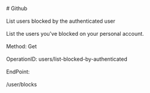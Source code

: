 <br>#     Github</br>
<br>List users blocked by the authenticated user</br>
<br>List the users you've blocked on your personal account.</br>
<br>Method: Get</br>
<br>OperationID: users/list-blocked-by-authenticated</br>
<br>EndPoint:</br>
<br>/user/blocks</br>
